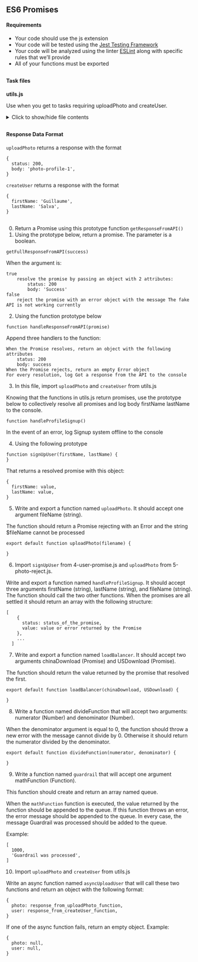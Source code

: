 ## ES6 Promises

#### Requirements

- Your code should use the js extension
- Your code will be tested using the [Jest Testing Framework](https://jestjs.io/)
- Your code will be analyzed using the linter [ESLint](https://eslint.org/) along with specific rules that we’ll provide
- All of your functions must be exported
##

#### Task files

**utils.js**

Use when you get to tasks requiring uploadPhoto and createUser.

<details>
<summary>Click to show/hide file contents</summary>
<pre>

```
export function uploadPhoto() {
  return Promise.resolve({
    status: 200,
    body: 'photo-profile-1',
  });
}



export function createUser() {
  return Promise.resolve({
    firstName: 'Guillaume',
    lastName: 'Salva',
  });
}
```

</pre>
</details>

##

#### Response Data Format

`uploadPhoto` returns a response with the format

```
{
  status: 200,
  body: 'photo-profile-1',
}
```

`createUser` returns a response with the format

```
{
  firstName: 'Guillaume',
  lastName: 'Salva',
}
```

##

0. Return a Promise using this prototype function `getResponseFromAPI()`
1. Using the prototype below, return a promise. The parameter is a boolean.

```
getFullResponseFromAPI(success)
```

When the argument is:

    true
        resolve the promise by passing an object with 2 attributes:
            status: 200
            body: 'Success'
    false
        reject the promise with an error object with the message The fake API is not working currently

2. Using the function prototype below

```
function handleResponseFromAPI(promise)
```

Append three handlers to the function:

    When the Promise resolves, return an object with the following attributes
        status: 200
        body: success
    When the Promise rejects, return an empty Error object
    For every resolution, log Got a response from the API to the console

3. In this file, import `uploadPhoto` and `createUser` from utils.js

Knowing that the functions in utils.js return promises, use the prototype below to collectively resolve all promises and log body firstName lastName to the console.

```
function handleProfileSignup()
```

In the event of an error, log Signup system offline to the console

4. Using the following prototype

```
function signUpUser(firstName, lastName) {
}
```

That returns a resolved promise with this object:

```
{
  firstName: value,
  lastName: value,
}
```

5. Write and export a function named `uploadPhoto`. It should accept one argument fileName (string).

The function should return a Promise rejecting with an Error and the string $fileName cannot be processed

```
export default function uploadPhoto(filename) {

}
```

6. Import `signUpUser` from 4-user-promise.js and `uploadPhoto` from 5-photo-reject.js.

Write and export a function named `handleProfileSignup`. It should accept three arguments firstName (string), lastName (string), and fileName (string). The function should call the two other functions. When the promises are all settled it should return an array with the following structure:

```
[
    {
      status: status_of_the_promise,
      value: value or error returned by the Promise
    },
    ...
  ]
```

7. Write and export a function named `loadBalancer`. It should accept two arguments chinaDownload (Promise) and USDownload (Promise).

The function should return the value returned by the promise that resolved the first.

```
export default function loadBalancer(chinaDownload, USDownload) {

}
```

8. Write a function named divideFunction that will accept two arguments: numerator (Number) and denominator (Number).

When the denominator argument is equal to 0, the function should throw a new error with the message cannot divide by 0. Otherwise it should return the numerator divided by the denominator.

```
export default function divideFunction(numerator, denominator) {

}
```

9. Write a function named `guardrail` that will accept one argument mathFunction (Function).

This function should create and return an array named queue.

When the `mathFunction` function is executed, the value returned by the function should be appended to the queue. If this function throws an error, the error message should be appended to the queue. In every case, the message Guardrail was processed should be added to the queue.

Example:

```
[
  1000,
  'Guardrail was processed',
]
```

10. Import `uploadPhoto` and `createUser` from utils.js

Write an async function named `asyncUploadUser` that will call these two functions and return an object with the following format:

```
{
  photo: response_from_uploadPhoto_function,
  user: response_from_createUser_function,
}
```

If one of the async function fails, return an empty object. Example:

```
{
  photo: null,
  user: null,
}
```
